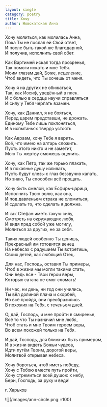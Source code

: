 ```yaml
---
layout: single
category: poetry
title: Хочу
author: Новохатская Анна
---
```


Хочу молиться, как молилась Анна,  
Пока Ты не послал ей Свой ответ,  
И после быть такой же благодарной,  
И получив, исполнить свой обет.  

Как Вартимей искал тогда прозренья,  
Так помоги искать и мне Тебя.  
Моим глазам дай, Боже, исцеление,  
Чтоб видеть, что Ты хочешь от меня.   

Хочу я на других не обижаться,  
Так, как Иосиф, уведённый в плен.  
И с болью в сердце научи справляться  
И силу у Тебя черпать взамен.  

Хочу, как Даниил, я не бояться,  
Перед царем представши, не дрожать.  
Единому Тебе лишь поклоняться,  
И в испытаньях твердо устоять.  

Как Авраам, хочу Тебе я верить.  
Всё, что имею на алтарь сложить.  
Пусть этого никто и не заметит,  
Мою Ты жертву сможешь оценить.  

Хочу, как Петр, так же горько плакать,  
И в покаянье душу изливать,  
Пусть будут слезы с глаз беззвучно капать,  
Но знаю, Ты способен всё прощать.  

Хочу быть смелой, как Есфирь-царица,  
Исполнить Твою волю, как она,  
И под давленьем страха не сломиться,  
И сделать то, что сделать я должна.  

И как Стефан иметь такую силу,  
Смотреть на окружающих любя,  
И видя пред собой уже могилу,  
Молиться за других, не за себя.  

Таких людей особенно Ты ценишь,  
Прекрасный им готовится венец  
На небесах с радушием Ты встретишь,  
Своих детей, как любящий Отец.  

Для нас, Господь, оставил Ты примеры,  
Чтоб в жизни мы могли такими стать,  
Они ведь все - Твои герои веры,  
Которых сатана не смог сломать!  

Ни час, ни день, ни год они учились,  
Ты вёл долиной плача и скорбей,  
Но всё пройдя, они преобразились  
В похожих на Тебя, с теченьем дней.  

О, дай, Господь, и мне пройти в смиренье,  
Всё то что Ты назначил мне любя,  
Чтоб стать и мне Твоим героем веры,  
Во всем похожей только на Тебя.  

И дай, Господь, для ближних быть примером,  
И в жизни видеть Божьи чудеса,  
Идти путём Твоим, дорогой веры,  
Молитвой открывая небеса.   

Хочу бороться, чтоб иметь победу,  
Хочу с Тобою вместе путь пройти,   
Хочу стремиться всей душою к небу,  
Бери, Господь, за руку и веди!  

г. Харьков

![](/images/ann-circle.png =100)

